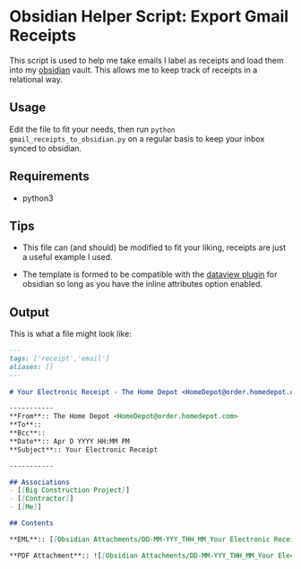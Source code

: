# Obsidian Helper Script: Export Gmail Receipts

This script is used to help me take emails I label as receipts and load them into my [obsidian](https://obsidian.md) vault. This allows me to keep track of receipts in a relational way. 

## Usage

Edit the file to fit your needs, then run `python gmail_receipts_to_obsidian.py` on a regular basis to keep your inbox synced to obsidian.

## Requirements

- python3

## Tips

- This file can (and should) be modified to fit your liking, receipts are just a useful example I used. 

- The template is formed to be compatible with the [dataview plugin](https://blacksmithgu.github.io/obsidian-dataview/) for obsidian so long as you have the inline attributes option enabled.

## Output

This is what a file might look like:

```markdown
---
tags: ['receipt','email']
aliases: []
---
    
# Your Electronic Receipt - The Home Depot <HomeDepot@order.homedepot.com>

-----------
**From**:: The Home Depot <HomeDepot@order.homedepot.com>
**To**::  
**Bcc**::
**Date**:: Apr D YYYY HH:MM PM
**Subject**:: Your Electronic Receipt

-----------

## Associations
- [[Big Construction Project]]
- [[Contractor]]
- [[Me]]

## Contents

**EML**:: [[Obsidian Attachments/DD-MM-YYY_THH_MM_Your Electronic Receipt.eml]]

**PDF Attachment**:: ![[Obsidian Attachments/DD-MM-YYY_THH_MM_Your Electronic Receipt.pdf]]
```


